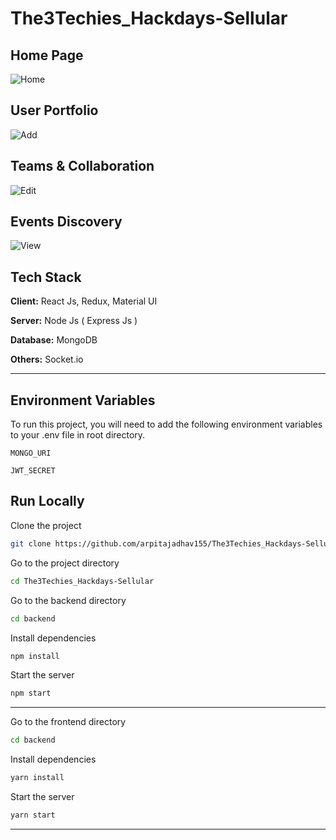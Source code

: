 # The3Techies_Hackdays-Sellular

## Home Page
![Home](https://res.cloudinary.com/dwdntz8et/image/upload/v1679233659/home_tiaumv.png)


## User Portfolio
![Add](https://res.cloudinary.com/dwdntz8et/image/upload/v1679232914/profile_ueajd0.png)

## Teams & Collaboration
![Edit](https://res.cloudinary.com/dwdntz8et/image/upload/v1679232914/Event_ucsyqd.png)

## Events Discovery
![View](https://res.cloudinary.com/dwdntz8et/image/upload/v1679232913/Chat_t1zwa9.png)

## Tech Stack

**Client:** React Js, Redux, Material UI

**Server:** Node Js ( Express Js )

**Database:** MongoDB

**Others:** Socket.io

-----------------------------------------------------------------------------------------------------------
## Environment Variables

To run this project, you will need to add the following environment variables to your .env file in root directory.

`MONGO_URI`

`JWT_SECRET`


## Run Locally

Clone the project

```bash
git clone https://github.com/arpitajadhav155/The3Techies_Hackdays-Sellular.git
```

Go to the project directory

```bash
cd The3Techies_Hackdays-Sellular
```

Go to the backend directory
```bash
cd backend
```

Install dependencies

```bash
npm install
````

Start the server

```bash
npm start
```

----------------------------------------
Go to the frontend directory
```bash
cd backend
```

Install dependencies

```bash
yarn install
````

Start the server

```bash
yarn start
```

----------------------------------------
